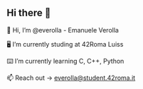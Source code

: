 ## Hi there 👋

👋 Hi, I’m @everolla - Emanuele Verolla

🖥 I’m currently studing at 42Roma Luiss

⌨️ I’m currently learning C, C++, Python

📫 Reach out -> everolla@student.42roma.it


<!--
**everolla/everolla** is a ✨ _special_ ✨ repository because its `README.md` (this file) appears on your GitHub profile.

Here are some ideas to get you started:

- 🔭 I’m currently working on ...
- 🌱 I’m currently learning ...
- 👯 I’m looking to collaborate on ...
- 🤔 I’m looking for help with ...
- 💬 Ask me about ...
- 📫 How to reach me: ...
- 😄 Pronouns: ...
- ⚡ Fun fact: ...
-->
